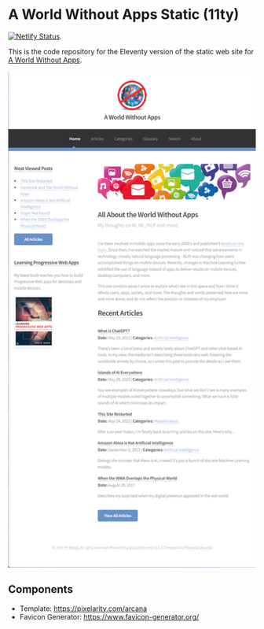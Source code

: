 # A World Without Apps Static (11ty)

[![Netlify Status](https://api.netlify.com/api/v1/badges/8217dd04-95bb-4618-bea9-a3551d0b922d/deploy-status)](https://app.netlify.com/sites/world-without-apps/deploys).

This is the code repository for the Eleventy version of the static web site for [A World Without Apps](https://aworldwithoutapps.com).

![Home page](/images/home-page.png)

## Components

* Template: https://pixelarity.com/arcana
* Favicon Generator: https://www.favicon-generator.org/
